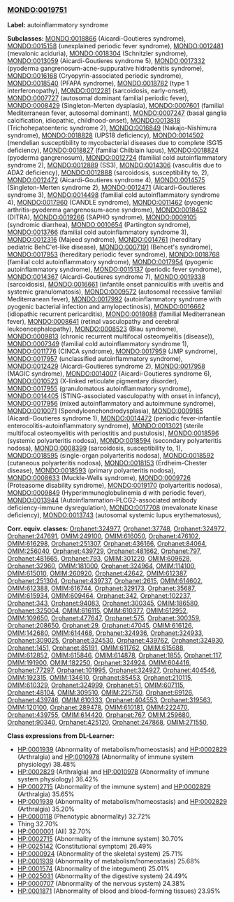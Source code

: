 
### [MONDO:0019751](http://purl.obolibrary.org/obo/MONDO_0019751)
**Label:** autoinflammatory syndrome

**Subclasses:** [MONDO:0018866](http://purl.obolibrary.org/obo/MONDO_0018866) (Aicardi-Goutieres syndrome), [MONDO:0015158](http://purl.obolibrary.org/obo/MONDO_0015158) (unexplained periodic fever syndrome), [MONDO:0012481](http://purl.obolibrary.org/obo/MONDO_0012481) (mevalonic aciduria), [MONDO:0018304](http://purl.obolibrary.org/obo/MONDO_0018304) (Schnitzler syndrome), [MONDO:0013059](http://purl.obolibrary.org/obo/MONDO_0013059) (Aicardi-Goutieres syndrome 5), [MONDO:0017332](http://purl.obolibrary.org/obo/MONDO_0017332) (pyoderma gangrenosum-acne-suppurative hidradenitis syndrome), [MONDO:0016168](http://purl.obolibrary.org/obo/MONDO_0016168) (Cryopyrin-associated periodic syndrome), [MONDO:0018540](http://purl.obolibrary.org/obo/MONDO_0018540) (PFAPA syndrome), [MONDO:0018782](http://purl.obolibrary.org/obo/MONDO_0018782) (type 1 interferonopathy), [MONDO:0012281](http://purl.obolibrary.org/obo/MONDO_0012281) (sarcoidosis, early-onset), [MONDO:0007727](http://purl.obolibrary.org/obo/MONDO_0007727) (autosomal dominant familial periodic fever), [MONDO:0008429](http://purl.obolibrary.org/obo/MONDO_0008429) (Singleton-Merten dysplasia), [MONDO:0007601](http://purl.obolibrary.org/obo/MONDO_0007601) (familial Mediterranean fever, autosomal dominant), [MONDO:0007247](http://purl.obolibrary.org/obo/MONDO_0007247) (basal ganglia calcification, idiopathic, childhood-onset), [MONDO:0013818](http://purl.obolibrary.org/obo/MONDO_0013818) (Trichohepatoenteric syndrome 2), [MONDO:0016849](http://purl.obolibrary.org/obo/MONDO_0016849) (Nakajo-Nishimura syndrome), [MONDO:0018828](http://purl.obolibrary.org/obo/MONDO_0018828) (UPS18 deficiency), [MONDO:0014502](http://purl.obolibrary.org/obo/MONDO_0014502) (mendelian susceptibility to mycobacterial diseases due to complete ISG15 deficiency), [MONDO:0018827](http://purl.obolibrary.org/obo/MONDO_0018827) (familial Chilblain lupus), [MONDO:0018824](http://purl.obolibrary.org/obo/MONDO_0018824) (pyoderma gangrenosum), [MONDO:0012724](http://purl.obolibrary.org/obo/MONDO_0012724) (familial cold autoinflammatory syndrome 2), [MONDO:0012889](http://purl.obolibrary.org/obo/MONDO_0012889) (SS3), [MONDO:0014306](http://purl.obolibrary.org/obo/MONDO_0014306) (vasculitis due to ADA2 deficiency), [MONDO:0012888](http://purl.obolibrary.org/obo/MONDO_0012888) (sarcoidosis, susceptibility to, 2), [MONDO:0012472](http://purl.obolibrary.org/obo/MONDO_0012472) (Aicardi-Goutieres syndrome 4), [MONDO:0014575](http://purl.obolibrary.org/obo/MONDO_0014575) (Singleton-Merten syndrome 2), [MONDO:0012471](http://purl.obolibrary.org/obo/MONDO_0012471) (Aicardi-Goutieres syndrome 3), [MONDO:0014498](http://purl.obolibrary.org/obo/MONDO_0014498) (familial cold autoinflammatory syndrome 4), [MONDO:0017960](http://purl.obolibrary.org/obo/MONDO_0017960) (CANDLE syndrome), [MONDO:0011462](http://purl.obolibrary.org/obo/MONDO_0011462) (pyogenic arthritis-pyoderma gangrenosum-acne syndrome), [MONDO:0018452](http://purl.obolibrary.org/obo/MONDO_0018452) (DITRA), [MONDO:0019266](http://purl.obolibrary.org/obo/MONDO_0019266) (SAPHO syndrome), [MONDO:0009105](http://purl.obolibrary.org/obo/MONDO_0009105) (syndromic diarrhea), [MONDO:0010654](http://purl.obolibrary.org/obo/MONDO_0010654) (Partington syndrome), [MONDO:0013766](http://purl.obolibrary.org/obo/MONDO_0013766) (familial cold autoinflammatory syndrome 3), [MONDO:0012316](http://purl.obolibrary.org/obo/MONDO_0012316) (Majeed syndrome), [MONDO:0014761](http://purl.obolibrary.org/obo/MONDO_0014761) (hereditary pediatric BehC'et-like disease), [MONDO:0007191](http://purl.obolibrary.org/obo/MONDO_0007191) (Behcet's syndrome), [MONDO:0017953](http://purl.obolibrary.org/obo/MONDO_0017953) (hereditary periodic fever syndrome), [MONDO:0018768](http://purl.obolibrary.org/obo/MONDO_0018768) (familial cold autoinflammatory syndrome), [MONDO:0017954](http://purl.obolibrary.org/obo/MONDO_0017954) (pyogenic autoinflammatory syndrome), [MONDO:0015137](http://purl.obolibrary.org/obo/MONDO_0015137) (periodic fever syndrome), [MONDO:0014367](http://purl.obolibrary.org/obo/MONDO_0014367) (Aicardi-Goutieres syndrome 7), [MONDO:0019338](http://purl.obolibrary.org/obo/MONDO_0019338) (sarcoidosis), [MONDO:0016661](http://purl.obolibrary.org/obo/MONDO_0016661) (infantile onset panniculitis with uveitis and systemic granulomatosis), [MONDO:0009572](http://purl.obolibrary.org/obo/MONDO_0009572) (autosomal recessive familial Mediterranean fever), [MONDO:0017992](http://purl.obolibrary.org/obo/MONDO_0017992) (autoinflammatory syndrome with pyogenic bacterial infection and amylopectinosis), [MONDO:0016662](http://purl.obolibrary.org/obo/MONDO_0016662) (idiopathic recurrent pericarditis), [MONDO:0018088](http://purl.obolibrary.org/obo/MONDO_0018088) (familial Mediterranean fever), [MONDO:0008641](http://purl.obolibrary.org/obo/MONDO_0008641) (retinal vasculopathy and cerebral leukoencephalopathy), [MONDO:0008523](http://purl.obolibrary.org/obo/MONDO_0008523) (Blau syndrome), [MONDO:0009813](http://purl.obolibrary.org/obo/MONDO_0009813) (chronic recurrent multifocal osteomyelitis (disease)), [MONDO:0007349](http://purl.obolibrary.org/obo/MONDO_0007349) (familial cold autoinflammatory syndrome 1), [MONDO:0011776](http://purl.obolibrary.org/obo/MONDO_0011776) (CINCA syndrome), [MONDO:0017959](http://purl.obolibrary.org/obo/MONDO_0017959) (JMP syndrome), [MONDO:0017957](http://purl.obolibrary.org/obo/MONDO_0017957) (unclassified autoinflammatory syndrome), [MONDO:0012429](http://purl.obolibrary.org/obo/MONDO_0012429) (Aicardi-Goutieres syndrome 2), [MONDO:0017958](http://purl.obolibrary.org/obo/MONDO_0017958) (MAGIC syndrome), [MONDO:0014007](http://purl.obolibrary.org/obo/MONDO_0014007) (Aicardi-Goutieres syndrome 6), [MONDO:0010523](http://purl.obolibrary.org/obo/MONDO_0010523) (X-linked reticulate pigmentary disorder), [MONDO:0017955](http://purl.obolibrary.org/obo/MONDO_0017955) (granulomatous autoinflammatory syndrome), [MONDO:0014405](http://purl.obolibrary.org/obo/MONDO_0014405) (STING-associated vasculopathy with onset in infancy), [MONDO:0017956](http://purl.obolibrary.org/obo/MONDO_0017956) (mixed autoinflammatory and autoimmune syndrome), [MONDO:0010071](http://purl.obolibrary.org/obo/MONDO_0010071) (Spondyloenchondrodysplasia), [MONDO:0009165](http://purl.obolibrary.org/obo/MONDO_0009165) (Aicardi-Goutieres syndrome 1), [MONDO:0014472](http://purl.obolibrary.org/obo/MONDO_0014472) (periodic fever-infantile enterocolitis-autoinflammatory syndrome), [MONDO:0013021](http://purl.obolibrary.org/obo/MONDO_0013021) (sterile multifocal osteomyelitis with periostitis and pustulosis), [MONDO:0018596](http://purl.obolibrary.org/obo/MONDO_0018596) (systemic polyarteritis nodosa), [MONDO:0018594](http://purl.obolibrary.org/obo/MONDO_0018594) (secondary polyarteritis nodosa), [MONDO:0008399](http://purl.obolibrary.org/obo/MONDO_0008399) (sarcoidosis, susceptibility to, 1), [MONDO:0018595](http://purl.obolibrary.org/obo/MONDO_0018595) (single-organ polyarteritis nodosa), [MONDO:0018592](http://purl.obolibrary.org/obo/MONDO_0018592) (cutaneous polyarteritis nodosa), [MONDO:0018153](http://purl.obolibrary.org/obo/MONDO_0018153) (Erdheim-Chester disease), [MONDO:0018593](http://purl.obolibrary.org/obo/MONDO_0018593) (primary polyarteritis nodosa), [MONDO:0008633](http://purl.obolibrary.org/obo/MONDO_0008633) (Muckle-Wells syndrome), [MONDO:0009726](http://purl.obolibrary.org/obo/MONDO_0009726) (Proteasome disability syndrome), [MONDO:0019170](http://purl.obolibrary.org/obo/MONDO_0019170) (polyarteritis nodosa), [MONDO:0009849](http://purl.obolibrary.org/obo/MONDO_0009849) (Hyperimmunoglobulinemia d with periodic fever), [MONDO:0013944](http://purl.obolibrary.org/obo/MONDO_0013944) (Autoinflammation-PLCG2-associated antibody deficiency-immune dysregulation), [MONDO:0017708](http://purl.obolibrary.org/obo/MONDO_0017708) (mevalonate kinase deficiency), [MONDO:0013743](http://purl.obolibrary.org/obo/MONDO_0013743) (autosomal systemic lupus erythematosus), 

**Corr. equiv. classes:** [Orphanet:324977](http://www.orpha.net/ORDO/Orphanet_324977), [Orphanet:37748](http://www.orpha.net/ORDO/Orphanet_37748), [Orphanet:324972](http://www.orpha.net/ORDO/Orphanet_324972), [Orphanet:247691](http://www.orpha.net/ORDO/Orphanet_247691), [OMIM:249100](http://purl.obolibrary.org/obo/OMIM_249100), [OMIM:616050](http://purl.obolibrary.org/obo/OMIM_616050), [Orphanet:476102](http://www.orpha.net/ORDO/Orphanet_476102), [OMIM:616298](http://purl.obolibrary.org/obo/OMIM_616298), [Orphanet:251307](http://www.orpha.net/ORDO/Orphanet_251307), [Orphanet:436166](http://www.orpha.net/ORDO/Orphanet_436166), [Orphanet:84064](http://www.orpha.net/ORDO/Orphanet_84064), [OMIM:256040](http://purl.obolibrary.org/obo/OMIM_256040), [Orphanet:439729](http://www.orpha.net/ORDO/Orphanet_439729), [Orphanet:481662](http://www.orpha.net/ORDO/Orphanet_481662), [Orphanet:797](http://www.orpha.net/ORDO/Orphanet_797), [Orphanet:481665](http://www.orpha.net/ORDO/Orphanet_481665), [Orphanet:793](http://www.orpha.net/ORDO/Orphanet_793), [OMIM:301220](http://purl.obolibrary.org/obo/OMIM_301220), [OMIM:609628](http://purl.obolibrary.org/obo/OMIM_609628), [Orphanet:32960](http://www.orpha.net/ORDO/Orphanet_32960), [OMIM:181000](http://purl.obolibrary.org/obo/OMIM_181000), [Orphanet:324964](http://www.orpha.net/ORDO/Orphanet_324964), [OMIM:114100](http://purl.obolibrary.org/obo/OMIM_114100), [OMIM:615010](http://purl.obolibrary.org/obo/OMIM_615010), [OMIM:260920](http://purl.obolibrary.org/obo/OMIM_260920), [Orphanet:42642](http://www.orpha.net/ORDO/Orphanet_42642), [OMIM:612387](http://purl.obolibrary.org/obo/OMIM_612387), [Orphanet:251304](http://www.orpha.net/ORDO/Orphanet_251304), [Orphanet:439737](http://www.orpha.net/ORDO/Orphanet_439737), [Orphanet:2615](http://www.orpha.net/ORDO/Orphanet_2615), [OMIM:614602](http://purl.obolibrary.org/obo/OMIM_614602), [OMIM:612388](http://purl.obolibrary.org/obo/OMIM_612388), [OMIM:616744](http://purl.obolibrary.org/obo/OMIM_616744), [Orphanet:329173](http://www.orpha.net/ORDO/Orphanet_329173), [Orphanet:35687](http://www.orpha.net/ORDO/Orphanet_35687), [OMIM:615934](http://purl.obolibrary.org/obo/OMIM_615934), [OMIM:609464](http://purl.obolibrary.org/obo/OMIM_609464), [Orphanet:342](http://www.orpha.net/ORDO/Orphanet_342), [Orphanet:102237](http://www.orpha.net/ORDO/Orphanet_102237), [Orphanet:343](http://www.orpha.net/ORDO/Orphanet_343), [Orphanet:94083](http://www.orpha.net/ORDO/Orphanet_94083), [Orphanet:300345](http://www.orpha.net/ORDO/Orphanet_300345), [OMIM:186580](http://purl.obolibrary.org/obo/OMIM_186580), [Orphanet:325004](http://www.orpha.net/ORDO/Orphanet_325004), [OMIM:616115](http://purl.obolibrary.org/obo/OMIM_616115), [OMIM:610377](http://purl.obolibrary.org/obo/OMIM_610377), [OMIM:612952](http://purl.obolibrary.org/obo/OMIM_612952), [OMIM:109650](http://purl.obolibrary.org/obo/OMIM_109650), [Orphanet:477647](http://www.orpha.net/ORDO/Orphanet_477647), [Orphanet:575](http://www.orpha.net/ORDO/Orphanet_575), [Orphanet:300359](http://www.orpha.net/ORDO/Orphanet_300359), [Orphanet:208650](http://www.orpha.net/ORDO/Orphanet_208650), [Orphanet:29](http://www.orpha.net/ORDO/Orphanet_29), [Orphanet:47045](http://www.orpha.net/ORDO/Orphanet_47045), [OMIM:616126](http://purl.obolibrary.org/obo/OMIM_616126), [OMIM:142680](http://purl.obolibrary.org/obo/OMIM_142680), [OMIM:614468](http://purl.obolibrary.org/obo/OMIM_614468), [Orphanet:324936](http://www.orpha.net/ORDO/Orphanet_324936), [Orphanet:324933](http://www.orpha.net/ORDO/Orphanet_324933), [Orphanet:309025](http://www.orpha.net/ORDO/Orphanet_309025), [Orphanet:324530](http://www.orpha.net/ORDO/Orphanet_324530), [Orphanet:439762](http://www.orpha.net/ORDO/Orphanet_439762), [Orphanet:324930](http://www.orpha.net/ORDO/Orphanet_324930), [Orphanet:1451](http://www.orpha.net/ORDO/Orphanet_1451), [Orphanet:85191](http://www.orpha.net/ORDO/Orphanet_85191), [OMIM:611762](http://purl.obolibrary.org/obo/OMIM_611762), [OMIM:615688](http://purl.obolibrary.org/obo/OMIM_615688), [OMIM:612852](http://purl.obolibrary.org/obo/OMIM_612852), [OMIM:615846](http://purl.obolibrary.org/obo/OMIM_615846), [OMIM:614878](http://purl.obolibrary.org/obo/OMIM_614878), [Orphanet:1855](http://www.orpha.net/ORDO/Orphanet_1855), [Orphanet:117](http://www.orpha.net/ORDO/Orphanet_117), [OMIM:191900](http://purl.obolibrary.org/obo/OMIM_191900), [OMIM:182250](http://purl.obolibrary.org/obo/OMIM_182250), [Orphanet:324924](http://www.orpha.net/ORDO/Orphanet_324924), [OMIM:604416](http://purl.obolibrary.org/obo/OMIM_604416), [Orphanet:77297](http://www.orpha.net/ORDO/Orphanet_77297), [Orphanet:101995](http://www.orpha.net/ORDO/Orphanet_101995), [Orphanet:324927](http://www.orpha.net/ORDO/Orphanet_324927), [Orphanet:404546](http://www.orpha.net/ORDO/Orphanet_404546), [OMIM:192315](http://purl.obolibrary.org/obo/OMIM_192315), [OMIM:134610](http://purl.obolibrary.org/obo/OMIM_134610), [Orphanet:85453](http://www.orpha.net/ORDO/Orphanet_85453), [Orphanet:210115](http://www.orpha.net/ORDO/Orphanet_210115), [OMIM:610329](http://purl.obolibrary.org/obo/OMIM_610329), [Orphanet:324999](http://www.orpha.net/ORDO/Orphanet_324999), [Orphanet:51](http://www.orpha.net/ORDO/Orphanet_51), [OMIM:607115](http://purl.obolibrary.org/obo/OMIM_607115), [Orphanet:48104](http://www.orpha.net/ORDO/Orphanet_48104), [OMIM:309510](http://purl.obolibrary.org/obo/OMIM_309510), [OMIM:225750](http://purl.obolibrary.org/obo/OMIM_225750), [Orphanet:69126](http://www.orpha.net/ORDO/Orphanet_69126), [Orphanet:439746](http://www.orpha.net/ORDO/Orphanet_439746), [OMIM:610333](http://purl.obolibrary.org/obo/OMIM_610333), [Orphanet:404553](http://www.orpha.net/ORDO/Orphanet_404553), [Orphanet:319563](http://www.orpha.net/ORDO/Orphanet_319563), [OMIM:120100](http://purl.obolibrary.org/obo/OMIM_120100), [Orphanet:289478](http://www.orpha.net/ORDO/Orphanet_289478), [OMIM:610181](http://purl.obolibrary.org/obo/OMIM_610181), [OMIM:222470](http://purl.obolibrary.org/obo/OMIM_222470), [Orphanet:439755](http://www.orpha.net/ORDO/Orphanet_439755), [OMIM:614420](http://purl.obolibrary.org/obo/OMIM_614420), [Orphanet:767](http://www.orpha.net/ORDO/Orphanet_767), [OMIM:259680](http://purl.obolibrary.org/obo/OMIM_259680), [Orphanet:90340](http://www.orpha.net/ORDO/Orphanet_90340), [Orphanet:425120](http://www.orpha.net/ORDO/Orphanet_425120), [Orphanet:247868](http://www.orpha.net/ORDO/Orphanet_247868), [OMIM:271550](http://purl.obolibrary.org/obo/OMIM_271550), 

**Class expressions from DL-Learner:**

- [HP:0001939](http://purl.obolibrary.org/obo/HP_0001939) (Abnormality of metabolism/homeostasis) and [HP:0002829](http://purl.obolibrary.org/obo/HP_0002829) (Arthralgia) and [HP:0010978](http://purl.obolibrary.org/obo/HP_0010978) (Abnormality of immune system physiology) 38.48%
- [HP:0002829](http://purl.obolibrary.org/obo/HP_0002829) (Arthralgia) and [HP:0010978](http://purl.obolibrary.org/obo/HP_0010978) (Abnormality of immune system physiology) 36.42%
- [HP:0002715](http://purl.obolibrary.org/obo/HP_0002715) (Abnormality of the immune system) and [HP:0002829](http://purl.obolibrary.org/obo/HP_0002829) (Arthralgia) 35.65%
- [HP:0001939](http://purl.obolibrary.org/obo/HP_0001939) (Abnormality of metabolism/homeostasis) and [HP:0002829](http://purl.obolibrary.org/obo/HP_0002829) (Arthralgia) 35.20%
- [HP:0000118](http://purl.obolibrary.org/obo/HP_0000118) (Phenotypic abnormality) 32.72%
- Thing 32.70%
- [HP:0000001](http://purl.obolibrary.org/obo/HP_0000001) (All) 32.70%
- [HP:0002715](http://purl.obolibrary.org/obo/HP_0002715) (Abnormality of the immune system) 30.70%
- [HP:0025142](http://purl.obolibrary.org/obo/HP_0025142) (Constitutional symptom) 26.49%
- [HP:0000924](http://purl.obolibrary.org/obo/HP_0000924) (Abnormality of the skeletal system) 25.71%
- [HP:0001939](http://purl.obolibrary.org/obo/HP_0001939) (Abnormality of metabolism/homeostasis) 25.68%
- [HP:0001574](http://purl.obolibrary.org/obo/HP_0001574) (Abnormality of the integument) 25.01%
- [HP:0025031](http://purl.obolibrary.org/obo/HP_0025031) (Abnormality of the digestive system) 24.49%
- [HP:0000707](http://purl.obolibrary.org/obo/HP_0000707) (Abnormality of the nervous system) 24.38%
- [HP:0001871](http://purl.obolibrary.org/obo/HP_0001871) (Abnormality of blood and blood-forming tissues) 23.95%


